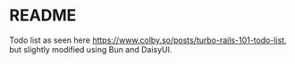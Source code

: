 # README

Todo list as seen here https://www.colby.so/posts/turbo-rails-101-todo-list, but slightly modified using Bun and DaisyUI. 
